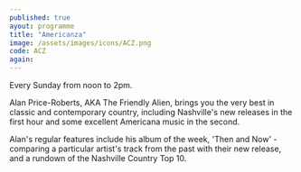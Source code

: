 ```yaml
---
published: true
ayout: programme
title: "Americanza"
image: /assets/images/icons/ACZ.png
code: ACZ
again:
---
```


Every Sunday from noon to 2pm.

Alan Price-Roberts, AKA The Friendly Alien, brings you the very best in classic and contemporary country, including Nashville's new releases in the first hour and some excellent Americana music in the second.

Alan's regular features include his album of the week, 'Then and Now' - comparing a particular artist's track from the past with their new release, and a rundown of the Nashville Country Top 10.
